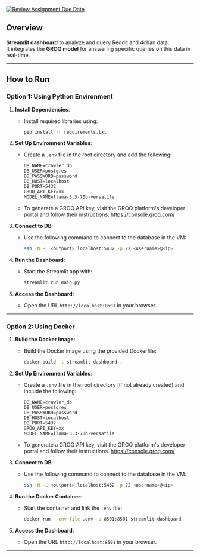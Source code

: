 [![Review Assignment Due Date](https://classroom.github.com/assets/deadline-readme-button-22041afd0340ce965d47ae6ef1cefeee28c7c493a6346c4f15d667ab976d596c.svg)](https://classroom.github.com/a/8IqmWj30)


## Overview  
**Streamlit dashboard** to analyze and query Reddit and 4chan data.  
It integrates the **GROQ model** for answering specific queries on this data in real-time.  

---

## How to Run  

### Option 1: Using Python Environment

1. **Install Dependencies**:  
   - Install required libraries using:  
     ```bash
     pip install -r requirements.txt
     ```

2. **Set Up Environment Variables**:  
   - Create a `.env` file in the root directory and add the following:
     ```env
     DB_NAME=crawler_db
     DB_USER=postgres
     DB_PASSWORD=password
     DB_HOST=localhost
     DB_PORT=5432
     GROQ_API_KEY=xx
     MODEL_NAME=llama-3.3-70b-versatile
     ```
   - To generate a GROQ API key, visit the GROQ platform's developer portal and follow their instructions.
      https://console.groq.com/

3. **Connect to DB**:  
    - Use the following command to connect to the database in the VM:  
      ```bash
      ssh -N -L <outport>:localhost:5432 -p 22 <username>@<ip>
      ```

4. **Run the Dashboard**:  
   - Start the Streamlit app with:  
     ```bash
     streamlit run main.py
     ```  

5. **Access the Dashboard**:  
   - Open the URL `http://localhost:8501` in your browser.  

---

### Option 2: Using Docker

1. **Build the Docker Image**:  
   - Build the Docker image using the provided Dockerfile:
     ```bash
     docker build -t streamlit-dashboard .
     ```

2. **Set Up Environment Variables**:  
   - Create a `.env` file in the root directory (if not already created) and include the following:
     ```env
     DB_NAME=crawler_db
     DB_USER=postgres
     DB_PASSWORD=password
     DB_HOST=localhost
     DB_PORT=5432
     GROQ_API_KEY=xx
     MODEL_NAME=llama-3.3-70b-versatile
     ```
   - To generate a GROQ API key, visit the GROQ platform's developer portal and follow their instructions.
     https://console.groq.com/
     
3. **Connect to DB**:  
    - Use the following command to connect to the database in the VM:  
      ```bash
      ssh -N -L <outport>:localhost:5432 -p 22 <username>@<ip>
      ```

4. **Run the Docker Container**:  
   - Start the container and link the `.env` file:
     ```bash
     docker run --env-file .env -p 8501:8501 streamlit-dashboard
     ```

5. **Access the Dashboard**:  
   - Open the URL `http://localhost:8501` in your browser.

---


